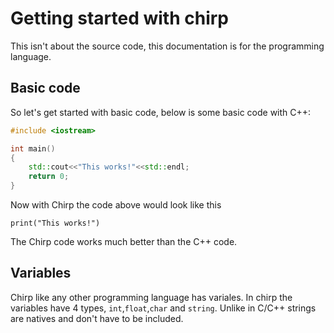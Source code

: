 # Getting started with chirp
This isn't about the source code, this documentation is for the programming language.

## Basic code
So let's get started with basic code, below is some basic code with C++:
``` cpp
#include <iostream>

int main()
{
	std::cout<<"This works!"<<std::endl;
	return 0;
}
```
Now with Chirp the code above would look like this
```chirp 
print("This works!")
```
The Chirp code works much better than the C++ code.

## Variables
Chirp like any other programming language has variales. In chirp the variables have 4 types, ``int``,``float``,``char`` and ``string``. Unlike in C/C++ strings are  natives and don't have to be included.